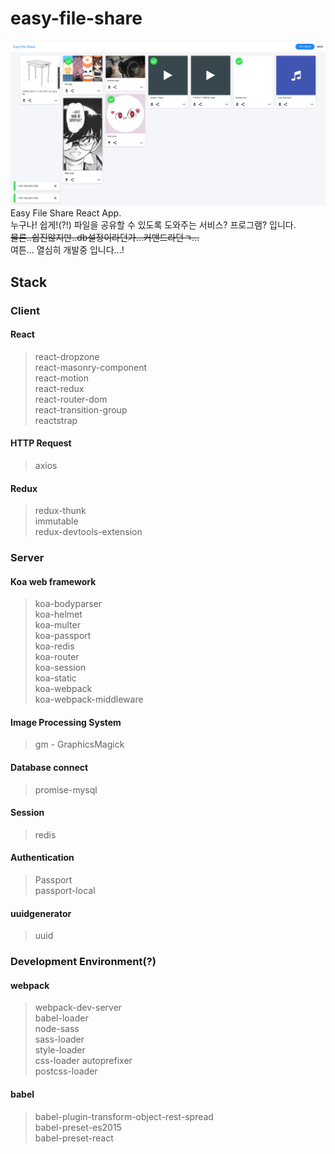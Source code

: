# easy-file-share
![preview.png](preview.png)
Easy File Share React App.  
누구나! 쉽게!(?!) 파일을 공유할 수 있도록 도와주는 서비스? 프로그램? 입니다.  
~~물론..쉽진않지만..db설정이라던가...커맨드라던ㄱ...~~  
여튼... 열심히 개발중 입니다...!  
## Stack
### Client

#### React
>react-dropzone  
react-masonry-component  
react-motion  
react-redux  
react-router-dom  
react-transition-group  
reactstrap  

#### HTTP Request
>axios  

#### Redux
>redux-thunk  
immutable  
redux-devtools-extension  
### Server

#### Koa web framework
>koa-bodyparser  
koa-helmet  
koa-multer  
koa-passport  
koa-redis  
koa-router  
koa-session  
koa-static  
koa-webpack  
koa-webpack-middleware  

#### Image Processing System
>gm - GraphicsMagick  

#### Database connect
>promise-mysql  

#### Session
>redis

#### Authentication
>Passport  
passport-local  

#### uuidgenerator
>uuid  

### Development Environment(?)
#### webpack
>webpack-dev-server  
babel-loader  
node-sass  
sass-loader  
style-loader  
css-loader
autoprefixer  
postcss-loader  

#### babel
>babel-plugin-transform-object-rest-spread  
babel-preset-es2015  
babel-preset-react  
